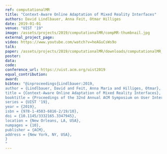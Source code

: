 ```yaml
---
ref: computationalMR
title: "Context-Aware Online Adaptation of Mixed Reality Interfaces"
authors: David Lindlbauer, Anna Feit, Otmar Hilliges
date: 2019-01-01
venue: "UIST '19"
image: /assets/projects/2019/computationalMR/compMR-thumbnail.jpg
external_project_page: 
video: https://www.youtube.com/watch?v=heAGuCsWs9o
talk: 
paper: /assets/projects/2019/computationalMR/downloads/computationalMR_preprint.pdf
poster: 
data: 
code: 
conference_url: https://uist.acm.org/uist2019
equal_contribution: 
award: 
bibtex: "@inproceedings{Lindlbauer:2019,
author = {Lindlbauer, David and Feit, Anna Maria and Hilliges, Otmar},
title = {Context-Aware Online Adaptation of Mixed Reality Interfaces},
booktitle = {Proceedings of the 32nd Annual ACM Symposium on User Interface Software and Technology},
series = {UIST '19},
year = {2019},
isbn = {978-1-4503-6816-2/19/10},
doi = {10.1145/3332165.3347945},
location = {New Orleans, LA, USA},
numpages = {10},
publisher = {ACM},
address = {New York, NY, USA},
}
"
---
```

